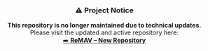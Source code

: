 <div align="center">

<h3>⚠️ Project Notice</h3>

<p><strong>This repository is no longer maintained due to technical updates.</strong><br>
Please visit the updated and active repository here:<br>
<a href="https://github.com/tani-rahman/ReMav-clientK" target="_blank" rel="noopener noreferrer">
➡️ <strong>ReMAV – New Repository</strong>
</a>
</p>

</div>
